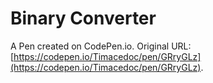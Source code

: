 # Binary Converter

A Pen created on CodePen.io. Original URL: [https://codepen.io/Timacedoc/pen/GRryGLz](https://codepen.io/Timacedoc/pen/GRryGLz).


